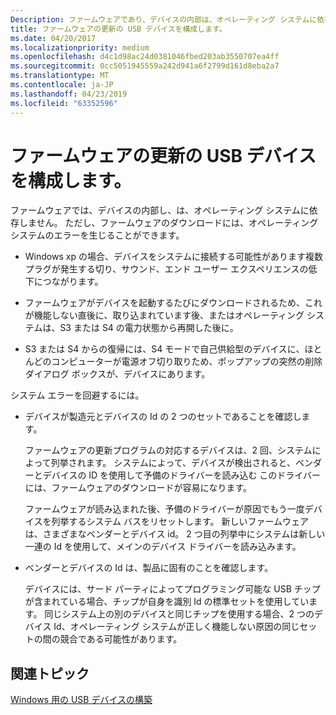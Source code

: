 ```yaml
---
Description: ファームウェアであり、デバイスの内部は、オペレーティング システムに依存しません。 ただし、ファームウェアのダウンロードには、オペレーティング システムのエラーを生じることができます。
title: ファームウェアの更新の USB デバイスを構成します。
ms.date: 04/20/2017
ms.localizationpriority: medium
ms.openlocfilehash: d4c1d98ac24d0381046fbed203ab3550707ea4ff
ms.sourcegitcommit: 0cc5051945559a242d941a6f2799d161d8eba2a7
ms.translationtype: MT
ms.contentlocale: ja-JP
ms.lasthandoff: 04/23/2019
ms.locfileid: "63352596"
---
```

# <a name="configuring-a-usb-device-for-firmware-update"></a>ファームウェアの更新の USB デバイスを構成します。


ファームウェアでは、デバイスの内部し、は、オペレーティング システムに依存しません。 ただし、ファームウェアのダウンロードには、オペレーティング システムのエラーを生じることができます。

-   Windows xp の場合、デバイスをシステムに接続する可能性があります複数プラグが発生する切り、サウンド、エンド ユーザー エクスペリエンスの低下につながります。

-   ファームウェアがデバイスを起動するたびにダウンロードされるため、これが機能しない直後に、取り込まれています後、またはオペレーティング システムは、S3 または S4 の電力状態から再開した後に。

-   S3 または S4 からの復帰には、S4 モードで自己供給型のデバイスに、ほとんどのコンピューターが電源オフ切り取りため、ポップアップの突然の削除 ダイアログ ボックスが、デバイスにあります。

システム エラーを回避するには。

-   デバイスが製造元とデバイスの Id の 2 つのセットであることを確認します。

    ファームウェアの更新プログラムの対応するデバイスは、2 回、システムによって列挙されます。 システムによって、デバイスが検出されると、ベンダーとデバイスの ID を使用して予備のドライバーを読み込む このドライバーには、ファームウェアのダウンロードが容易になります。

    ファームウェアが読み込まれた後、予備のドライバーが原因でもう一度デバイスを列挙するシステム バスをリセットします。 新しいファームウェアは、さまざまなベンダーとデバイス id。 2 つ目の列挙中にシステムは新しい一連の Id を使用して、メインのデバイス ドライバーを読み込みます。

-   ベンダーとデバイスの Id は、製品に固有のことを確認します。

    デバイスには、サード パーティによってプログラミング可能な USB チップが含まれている場合、チップが自身を識別 Id の標準セットを使用しています。 同じシステム上の別のデバイスと同じチップを使用する場合、2 つのデバイス Id、オペレーティング システムが正しく機能しない原因の同じセットの間の競合である可能性があります。

## <a name="related-topics"></a>関連トピック
[Windows 用の USB デバイスの構築](building-usb-devices-for-windows.md)  
